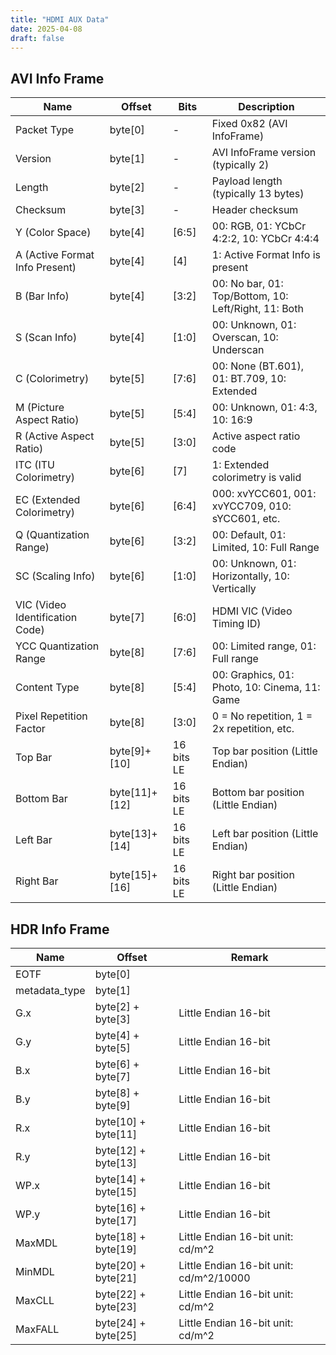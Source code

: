 ```yaml
---
title: "HDMI AUX Data"
date: 2025-04-08
draft: false
---
```


## AVI Info Frame
| Name                            | Offset             | Bits        | Description                                          |
| ------------------------------- | ------------------ | ----------- | ---------------------------------------------------- |
| Packet Type                     | byte[0]            | -           | Fixed 0x82 (AVI InfoFrame)                           |
| Version                         | byte[1]            | -           | AVI InfoFrame version (typically 2)                  |
| Length                          | byte[2]            | -           | Payload length (typically 13 bytes)                  |
| Checksum                        | byte[3]            | -           | Header checksum                                      |
| Y (Color Space)                 | byte[4]            | [6:5]       | 00: RGB, 01: YCbCr 4:2:2, 10: YCbCr 4:4:4            |
| A (Active Format Info Present)  | byte[4]            | [4]         | 1: Active Format Info is present                     |
| B (Bar Info)                    | byte[4]            | [3:2]       | 00: No bar, 01: Top/Bottom, 10: Left/Right, 11: Both |
| S (Scan Info)                   | byte[4]            | [1:0]       | 00: Unknown, 01: Overscan, 10: Underscan             |
| C (Colorimetry)                 | byte[5]            | [7:6]       | 00: None (BT.601), 01: BT.709, 10: Extended          |
| M (Picture Aspect Ratio)        | byte[5]            | [5:4]       | 00: Unknown, 01: 4:3, 10: 16:9                       |
| R (Active Aspect Ratio)         | byte[5]            | [3:0]       | Active aspect ratio code                             |
| ITC (ITU Colorimetry)           | byte[6]            | [7]         | 1: Extended colorimetry is valid                     |
| EC (Extended Colorimetry)       | byte[6]            | [6:4]       | 000: xvYCC601, 001: xvYCC709, 010: sYCC601, etc.     |
| Q (Quantization Range)          | byte[6]            | [3:2]       | 00: Default, 01: Limited, 10: Full Range             |
| SC (Scaling Info)               | byte[6]            | [1:0]       | 00: Unknown, 01: Horizontally, 10: Vertically        |
| VIC (Video Identification Code) | byte[7]            | [6:0]       | HDMI VIC (Video Timing ID)                           |
| YCC Quantization Range          | byte[8]            | [7:6]       | 00: Limited range, 01: Full range                    |
| Content Type                    | byte[8]            | [5:4]       | 00: Graphics, 01: Photo, 10: Cinema, 11: Game        |
| Pixel Repetition Factor         | byte[8]            | [3:0]       | 0 = No repetition, 1 = 2x repetition, etc.           |
| Top Bar                         | byte[9]+[10]       | 16 bits LE  | Top bar position (Little Endian)                     |
| Bottom Bar                      | byte[11]+[12]      | 16 bits LE  | Bottom bar position (Little Endian)                  |
| Left Bar                        | byte[13]+[14]      | 16 bits LE  | Left bar position (Little Endian)                    |
| Right Bar                       | byte[15]+[16]      | 16 bits LE  | Right bar position (Little Endian)                   |


## HDR Info Frame

| Name          | Offset              | Remark                                  |
| ------------- | ------------------- | --------------------------------------- |
| EOTF          | byte[0]             |                                         |
| metadata_type | byte[1]             |                                         |
| G.x           | byte[2] + byte[3]   | Little Endian 16-bit                    |
| G.y           | byte[4] + byte[5]   | Little Endian 16-bit                    |
| B.x           | byte[6] + byte[7]   | Little Endian 16-bit                    |
| B.y           | byte[8] + byte[9]   | Little Endian 16-bit                    |
| R.x           | byte[10] + byte[11] | Little Endian 16-bit                    |
| R.y           | byte[12] + byte[13] | Little Endian 16-bit                    |
| WP.x          | byte[14] + byte[15] | Little Endian 16-bit                    |
| WP.y          | byte[16] + byte[17] | Little Endian 16-bit                    |
| MaxMDL        | byte[18] + byte[19] | Little Endian 16-bit unit: cd/m^2       |
| MinMDL        | byte[20] + byte[21] | Little Endian 16-bit unit: cd/m^2/10000 |
| MaxCLL        | byte[22] + byte[23] | Little Endian 16-bit unit: cd/m^2       |
| MaxFALL       | byte[24] + byte[25] | Little Endian 16-bit unit: cd/m^2       |

